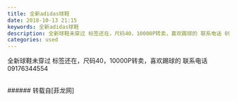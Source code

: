 ```yaml
---
title: 全新adidas球鞋
date: 2018-10-13 21:15
keywords: 全新adidas球鞋
description: 全新球鞋未穿过 标签还在，尺码40，10000P转卖，喜欢踢球的 联系电话 09176344554
categories: used
---
```

<td class="t_f" id="postmessage_2020366">

全新球鞋未穿过 标签还在，尺码40，10000P转卖，喜欢踢球的 联系电话 09176344554<br/>
<img alt="" border="0" class="zoom" data-cf-modified-aa5c012562cd1353f87eff40-="" file="http://www.flw.ph/data/appbyme/upload/image/201810/13/tGCMVwZlqTtX.jpg" id="aimg_iQe88" lazyloadthumb="1" onclick="" onmouseover="" src="http://www.flw.ph/data/appbyme/upload/image/201810/13/tGCMVwZlqTtX.jpg"/><br/>
<br/>
</td>
###### 转载自[菲龙网]